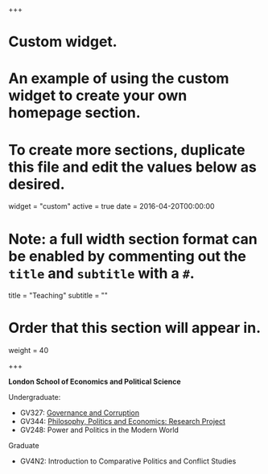 +++
# Custom widget.
# An example of using the custom widget to create your own homepage section.
# To create more sections, duplicate this file and edit the values below as desired.
widget = "custom"
active = true
date = 2016-04-20T00:00:00

# Note: a full width section format can be enabled by commenting out the `title` and `subtitle` with a `#`.
title = "Teaching"
subtitle = ""

# Order that this section will appear in.
weight = 40

+++

**London School of Economics and Political Science**

Undergraduate:
- GV327: [Governance and Corruption](https://www.lse.ac.uk/resources/calendar2022-2023/courseGuides/GV/2022_GV327.htm)
- GV344: [Philosophy, Politics and Economics: Research Project](https://www.lse.ac.uk/resources/calendar2022-2023/courseGuides/GV/2022_GV342L.htm)
- GV248: Power and Politics in the Modern World


Graduate
- GV4N2: Introduction to Comparative Politics and Conflict Studies 


